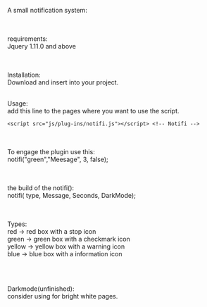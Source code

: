 A small notification system:
 
 <br /><br />
requirements:<br />
  Jquery 1.11.0 and above
   
   <br /><br />
Installation:<br />
  Download and insert into your project.
   <br /><br />
   
Usage:  <br />
  add this line to the pages where you want to use the script.
  
    <script src="js/plug-ins/notifi.js"></script> <!-- Notifi -->
    
  <br /><br />
  To engage the plugin use this:<br />
    notifi("green","Meesage", 3, false);
    
 <br /><br /> the build of the notifi():<br />
    notifi( type, Message, Seconds, DarkMode);
    
<br /><br />Types:<br />
  red     -> red box with a stop icon <br />
  green   -> green box with a checkmark icon<br />
  yellow  -> yellow box with a warning icon<br />
  blue    -> blue box with a information icon<br />
  
  <br /><br />
  
Darkmode(unfinished):<br />
  consider using for bright white pages.
